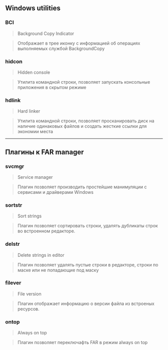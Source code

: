 ## Windows utilities ##
### BCI ###
> Background Copy Indicator

> Отображает в трее иконку с информацией об операциях выполняемых службой BackgroundCopy

### hidcon ###
> Hidden console

> Утилита командной строки, позволяет запускать консольные приложения в скрытом режиме

### hdlink ###
> Hard linker

> Утилита командной строки, позволяет просканировать диск на наличие одинаковых файлов и создать жесткие ссылки для экономии места


---


## Плагины к FAR manager ##
### svcmgr ###
> Service manager

> Плагин позволяет производить простейшие манимуляции с сервисами и драйверами Windows

### sortstr ###
> Sort strings

> Плагин позволяет сортировать строки, удалять дубликаты строк во встроенном редакторе.

### delstr ###
> Delete strings in editor

> Плагин позволяет удалять пустые строки в редакторе, строки по маске или не попадающие под маску

### filever ###
> File version

> Плагин отображает информацию о версии файла из встроеных ресурсов.

### ontop ###
> Always on top

> Плагин позволяет переключафть FAR в режим always on top
